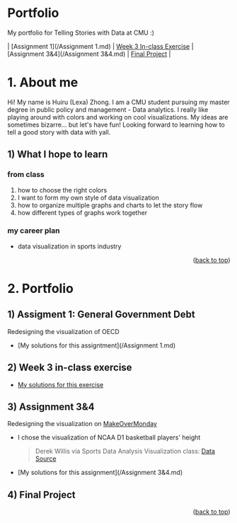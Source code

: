 # Portfolio
My portfolio for Telling Stories with Data at CMU :)

| [Assignment 1](/Assignment 1.md) | [Week 3 In-class Exercise](/Week3_inclass.md) | [Assignment 3&4](/Assignment 3&4.md) | [Final Project](/final_project_LexaZhong.md) |

# 1. About me
Hi! My name is Huiru (Lexa) Zhong. I am a CMU student pursuing my master degree in public policy and management - Data analytics. I really like playing around with colors and working on cool visualizations. My ideas are sometimes bizarre... but let's have fun! Looking forward to learning how to tell a good story with data with yall.

## 1) What I hope to learn
### from class
   1. how to choose the right colors
   2. I want to form my own style of data visualization
   3. how to organize multiple graphs and charts to let the story flow
   4. how different types of graphs work together
   
### my career plan
   - data visualization in sports industry

<p align="right">(<a href="#readme-top">back to top</a>)</p>

# 2. Portfolio
## 1) Assigment 1: General Government Debt
Redesigning the visualization of OECD
- [My solutions for this assigntment](/Assignment 1.md)

## 2) Week 3 in-class exercise
- [My solutions for this exercise](/Week3_inclass.md)

## 3) Assignment 3&4
Redesigning the visualization on [MakeOverMonday](https://makeovermonday.co.uk/)
- I chose the visualization of NCAA D1 basketball players' height
  > Derek Willis via Sports Data Analysis Visualization class: [Data Source](https://github.com/Sports-Roster-Data/womens-college-basketball)
- [My solutions for this assignment](/Assignment 3&4.md)

## 4) Final Project


<p align="right">(<a href="#readme-top">back to top</a>)</p>
